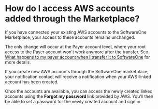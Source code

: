 # How do I access AWS accounts added through the Marketplace?

If you have connected your existing AWS accounts to the SoftwareOne Marketplace, your access to these accounts remains unchanged.&#x20;

The only change will occur at the Payer account level, where your root access to the Payer account won't work anymore after the transfer. See [What happens to my payer account when I transfer it to SoftwareOne](what-happens-to-my-payer-account-when-i-transfer-it-to-softwareone.md) for more details.

If you create new AWS accounts through the SoftwareOne marketplace, your notification contact will receive a notification when your AWS-linked account has been created.&#x20;

Once the accounts are available, you can access the newly created linked accounts using the **Forgot my password** link provided by AWS. You'll then be able to set a password for the newly created account and sign in.
